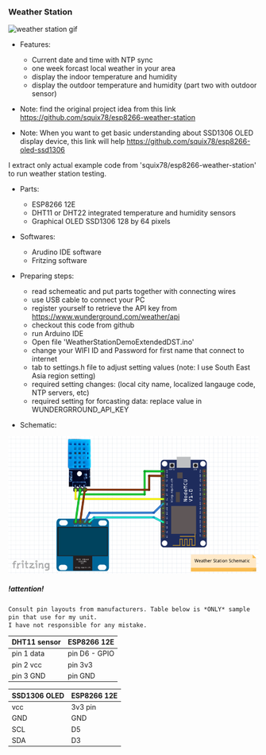 ### Weather Station ###

![weather station gif](https://github.com/boonchu/ESPXX_weather_station/blob/master/Weather%20Station.gif)

* Features:
	- Current date and time with NTP sync
	- one week forcast local weather in your area
	- display the indoor temperature and humidity
	- display the outdoor temperature and humidity (part two with outdoor sensor)

* Note: find the original project idea from this link https://github.com/squix78/esp8266-weather-station

* Note: When you want to get basic understanding about SSD1306 OLED display device, this link will help https://github.com/squix78/esp8266-oled-ssd1306

I extract only actual example code from 'squix78/esp8266-weather-station' to run weather station testing.

* Parts:
	- ESP8266 12E
	- DHT11 or DHT22 integrated temperature and humidity sensors
	- Graphical OLED SSD1306 128 by 64 pixels

* Softwares:
	- Arudino IDE software
	- Fritzing software

* Preparing steps:
	- read schemeatic and put parts together with connecting wires
	- use USB cable to connect your PC
	- register yourself to retrieve the API key from https://www.wunderground.com/weather/api
	- checkout this code from github
	- run Arduino IDE
	- Open file 'WeatherStationDemoExtendedDST.ino'
	- change your WIFI ID and Password for first name that connect to internet
	- tab to settings.h file to adjust setting values (note: I use South East Asia region setting)
	- required setting changes: (local city name, localized langauge code, NTP servers, etc)
	- required setting for forcasting data: replace value in WUNDERGRROUND_API_KEY

* Schematic:

![alt text](https://github.com/boonchu/ESPXX_weather_station/blob/master/Weather%20Station%20Schematic.png)

##### !attention! #####
```
Consult pin layouts from manufacturers. Table below is *ONLY* sample pin that use for my unit.
I have not responsible for any mistake.
```

DHT11 sensor  | ESP8266 12E
------------- | -------------
pin 1 data | pin D6 - GPIO
pin 2 vcc  | pin 3v3
pin 3 GND  | pin GND

SSD1306 OLED | ESP8266 12E
------------- | -------------
vcc | 3v3 pin
GND | GND
SCL | D5
SDA | D3
